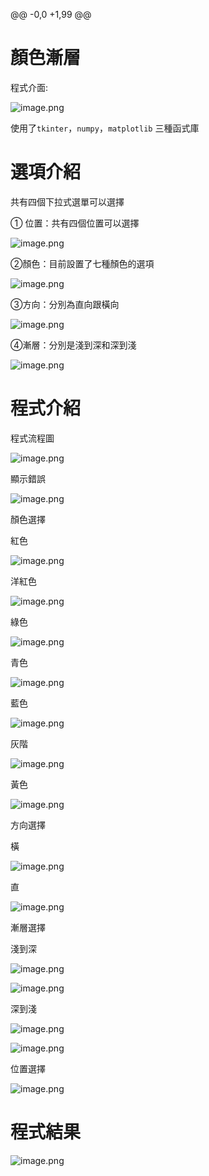 @@ -0,0 +1,99 @@
# 顏色漸層

程式介面:

![image.png](color/image.png)

使用了`tkinter`，`numpy`，`matplotlib` 三種函式庫

# 選項介紹

共有四個下拉式選單可以選擇

① 位置：共有四個位置可以選擇

![image.png](color/d63df635-0812-43fa-97b1-cc9bee425e33.png)

②顏色：目前設置了七種顏色的選項

![image.png](color/0e75eacc-7578-4e71-9d00-0dea3ab72d97.png)

③方向：分別為直向跟橫向

![image.png](color/c52df702-fac5-43f0-b321-a12a8db5f849.png)

④漸層：分別是淺到深和深到淺

![image.png](color/51476000-0683-45d4-9012-77d4ce70d9e6.png)

# 程式介紹

程式流程圖

![image.png](color/image%201.png)

顯示錯誤

![image.png](color/image%202.png)

顏色選擇

紅色

![image.png](color/image%203.png)

洋紅色

![image.png](color/image%204.png)

綠色

![image.png](color/image%205.png)

青色

![image.png](color/image%206.png)

藍色

![image.png](color/image%207.png)

灰階

![image.png](color/image%208.png)

黃色

![image.png](color/image%209.png)

方向選擇

橫

![image.png](color/image%2010.png)

直

![image.png](color/image%2011.png)

漸層選擇

淺到深

![image.png](color/image%2012.png)

![image.png](color/image%2013.png)

深到淺

![image.png](color/image%2014.png)

![image.png](color/image%2015.png)

位置選擇

![image.png](color/image%2016.png)

# 程式結果

![image.png](color/image%2017.png)
